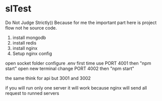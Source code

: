 # slTest

Do Not Judge Strictly))
Because for me the important part here is project flow not he source code.

1) install mongodb
2) install redis
3) install nginx
4) Setup nginx config

open socket folder configure .env
first time use PORT 4001 then "npm start"
open new terminal change PORT 4002 then "npm start"

the same think for api but 3001 and 3002

if you will run only one server it will work because nginx will send all request to runned servers
